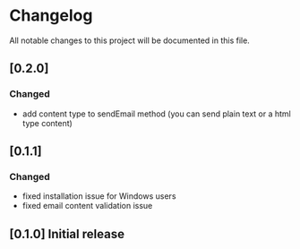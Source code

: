 # Changelog

All notable changes to this project will be documented in this file.

## [0.2.0]

### Changed

- add content type to sendEmail method (you can send plain text or a html type content)

## [0.1.1]

### Changed

- fixed installation issue for Windows users
- fixed email content validation issue

## [0.1.0] Initial release
